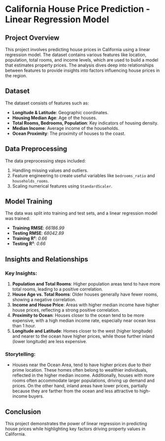 # California House Price Prediction - Linear Regression Model

## Project Overview
This project involves predicting house prices in California using a linear regression model. The dataset contains various features like location, population, total rooms, and income levels, which are used to build a model that estimates property prices. The analysis dives deep into relationships between features to provide insights into factors influencing house prices in the region.

## Dataset
The dataset consists of features such as:
- **Longitude & Latitude**: Geographic coordinates.
- **Housing Median Age**: Age of the houses.
- **Total Rooms, Bedrooms, Population**: Key indicators of housing density.
- **Median Income**: Average income of the households.
- **Ocean Proximity**: The proximity of houses to the coast.

## Data Preprocessing
The data preprocessing steps included:
1. Handling missing values and outliers.
2. Feature engineering to create useful variables like `bedrooms_ratio` and `households_rooms`.
3. Scaling numerical features using `StandardScaler`.

## Model Training
The data was split into training and test sets, and a linear regression model was trained:
- **Training RMSE**: *66186.99*
- **Testing RMSE**: *68042.89*
- **Training R²**: *0.66*
- **Testing R²**: *0.66*

## Insights and Relationships

### Key Insights:
1. **Population and Total Rooms**: Higher population areas tend to have more total rooms, leading to a positive correlation.
2. **House Age vs. Total Rooms**: Older houses generally have fewer rooms, showing a negative correlation.
3. **Income and House Price**: Areas with higher median income have higher house prices, reflecting a strong positive correlation.
4. **Proximity to Ocean**: Houses closer to the ocean tend to be more expensive, with a high median income rate, especially near ocean less than 1 hour.
5. **Longitude and Latitude**: Homes closer to the west (higher longitude) and nearer to the ocean have higher prices, while those further inland (lower longitude) are less expensive.

### Storytelling:
- Houses near the Ocean Area, tend to have higher prices due to their prime location. These homes often belong to wealthier individuals, reflected in the higher median income. Additionally, houses with more rooms often accommodate larger populations, driving up demand and prices. On the other hand, inland areas have lower prices, partially because they are farther from the ocean and less attractive to high-income buyers.

## Conclusion
This project demonstrates the power of linear regression in predicting house prices while highlighting key factors driving property values in California.
